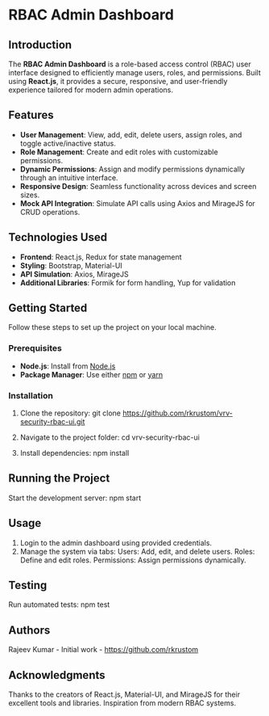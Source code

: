 # **RBAC Admin Dashboard**

## **Introduction**
The **RBAC Admin Dashboard** is a role-based access control (RBAC) user interface designed to efficiently manage users, roles, and permissions. Built using **React.js**, it provides a secure, responsive, and user-friendly experience tailored for modern admin operations.

## **Features**
- **User Management**: View, add, edit, delete users, assign roles, and toggle active/inactive status.
- **Role Management**: Create and edit roles with customizable permissions.
- **Dynamic Permissions**: Assign and modify permissions dynamically through an intuitive interface.
- **Responsive Design**: Seamless functionality across devices and screen sizes.
- **Mock API Integration**: Simulate API calls using Axios and MirageJS for CRUD operations.

## **Technologies Used**
- **Frontend**: React.js, Redux for state management
- **Styling**: Bootstrap, Material-UI
- **API Simulation**: Axios, MirageJS
- **Additional Libraries**: Formik for form handling, Yup for validation

## **Getting Started**
Follow these steps to set up the project on your local machine.

### **Prerequisites**
- **Node.js**: Install from [Node.js](https://nodejs.org/)
- **Package Manager**: Use either [npm](https://npmjs.com/) or [yarn](https://yarnpkg.com/)

### **Installation**
1. Clone the repository:
   git clone https://github.com/rkrustom/vrv-security-rbac-ui.git

2. Navigate to the project folder:
   cd vrv-security-rbac-ui

3. Install dependencies:
   npm install

## Running the Project
   Start the development server:
   npm start   

## Usage
  1. Login to the admin dashboard using provided credentials.
  2. Manage the system via tabs:
   Users: Add, edit, and delete users.
   Roles: Define and edit roles.
   Permissions: Assign permissions dynamically.   

## Testing
   Run automated tests:
   npm test   

## Authors
Rajeev Kumar - Initial work - https://github.com/rkrustom

## Acknowledgments
   Thanks to the creators of React.js, Material-UI, and MirageJS for their excellent tools and libraries.
   Inspiration from modern RBAC systems.
